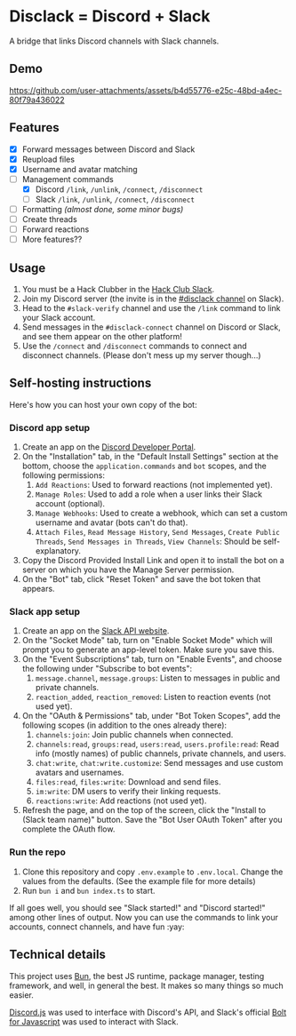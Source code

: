 # Disclack = Discord + Slack

A bridge that links Discord channels with Slack channels.

## Demo

https://github.com/user-attachments/assets/b4d55776-e25c-48bd-a4ec-80f79a436022

## Features

- [x] Forward messages between Discord and Slack
- [x] Reupload files
- [x] Username and avatar matching
- [ ] Management commands
  - [x] Discord `/link`, `/unlink`, `/connect`, `/disconnect`
  - [ ] Slack `/link`, `/unlink`, `/connect`, `/disconnect`
- [ ] Formatting _(almost done, some minor bugs)_
- [ ] Create threads
- [ ] Forward reactions
- [ ] More features??

## Usage

1. You must be a Hack Clubber in the [Hack Club Slack](https://hackclub.com/slack).
2. Join my Discord server (the invite is in the [#disclack channel](https://hackclub.slack.com/archives/C09KW1QLF39) on Slack).
3. Head to the `#slack-verify` channel and use the `/link` command to link your Slack account.
4. Send messages in the `#disclack-connect` channel on Discord or Slack, and see them appear on the other platform!
5. Use the `/connect` and `/disconnect` commands to connect and disconnect channels. (Please don't mess up my server though...)

## Self-hosting instructions

Here's how you can host your own copy of the bot:

### Discord app setup

1. Create an app on the [Discord Developer Portal](https://discord.com/developers/applications).
2. On the "Installation" tab, in the "Default Install Settings" section at the bottom, choose the `application.commands` and `bot` scopes, and the following permissions:
   1. `Add Reactions`: Used to forward reactions (not implemented yet).
   2. `Manage Roles`: Used to add a role when a user links their Slack account (optional).
   3. `Manage Webhooks`: Used to create a webhook, which can set a custom username and avatar (bots can't do that).
   4. `Attach Files`, `Read Message History`, `Send Messages`, `Create Public Threads`, `Send Messages in Threads`, `View Channels`: Should be self-explanatory.
3. Copy the Discord Provided Install Link and open it to install the bot on a server on which you have the Manage Server permission.
4. On the "Bot" tab, click "Reset Token" and save the bot token that appears.

### Slack app setup

1. Create an app on the [Slack API website](https://api.slack.com/apps).
2. On the "Socket Mode" tab, turn on "Enable Socket Mode" which will prompt you to generate an app-level token. Make sure you save this.
3. On the "Event Subscriptions" tab, turn on "Enable Events", and choose the following under "Subscribe to bot events":
   1. `message.channel`, `message.groups`: Listen to messages in public and private channels.
   2. `reaction_added`, `reaction_removed`: Listen to reaction events (not used yet).
4. On the "OAuth & Permissions" tab, under "Bot Token Scopes", add the following scopes (in addition to the ones already there):
   1. `channels:join`: Join public channels when connected.
   2. `channels:read`, `groups:read`, `users:read`, `users.profile:read`: Read info (mostly names) of public channels, private channels, and users.
   3. `chat:write`, `chat:write.customize`: Send messages and use custom avatars and usernames.
   4. `files:read`, `files:write`: Download and send files.
   5. `im:write`: DM users to verify their linking requests.
   6. `reactions:write`: Add reactions (not used yet).
5.  Refresh the page, and on the top of the screen, click the "Install to (Slack team name)" button. Save the "Bot User OAuth Token" after you complete the OAuth flow.

### Run the repo

1. Clone this repository and copy `.env.example` to `.env.local`. Change the values from the defaults. (See the example file for more details)
2. Run `bun i` and `bun index.ts` to start.

If all goes well, you should see "Slack started!" and "Discord started!" among other lines of output. Now you can use the commands to link your accounts, connect channels, and have fun :yay:

## Technical details

This project uses [Bun](https://bun.com), the best JS runtime, package manager, testing framework, and well, in general the best. It makes so many things so much easier.

[Discord.js](https://discord.js.org) was used to interface with Discord's API, and Slack's official [Bolt for Javascript](https://docs.slack.dev/tools/bolt-js/) was used to interact with Slack.
